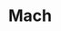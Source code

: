 ---
codehost: https://github.com/https://github.com/hexops/mach
logohandle: machengine
sort: machengine
title: Mach
website: https://machengine.org/
---